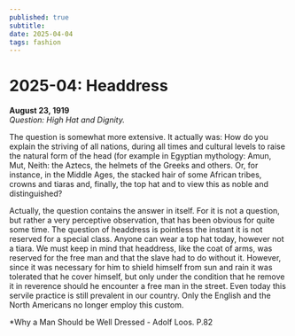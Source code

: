 ```yaml
---
published: true
subtitle: 
date: 2025-04-04
tags: fashion
---
```


#  2025-04: Headdress


**August 23, 1919**  
*Question: High Hat and Dignity.* 

The question is somewhat more extensive. It actually was: How do you explain the striving of all nations, during all times and cultural levels to raise the natural form of the head (for example in Egyptian mythology: Amun, Mut, Neith: the Aztecs, the helmets of the Greeks and others. Or, for instance, in the Middle Ages, the stacked hair of some African tribes, crowns and tiaras and, finally, the top hat and to view this as noble and distinguished?

Actually, the question contains the answer in itself. For it is not a question, but rather a very perceptive observation, that has been obvious for quite some time. The question of headdress is pointless the instant it is not reserved for a special class. Anyone can wear a top hat today, however not a tiara. We must keep in mind that headdress, like the coat of arms, was reserved for the free man and that the slave had to do without it. However, since it was necessary for him to shield himself from sun and rain it was tolerated that he cover himself, but only under the condition that he remove it in reverence should he encounter a free man in the street. Even today this servile practice is still prevalent in our country. Only the English and the North Americans no longer employ this custom.

*Why a Man Should be Well Dressed - Adolf Loos. P.82